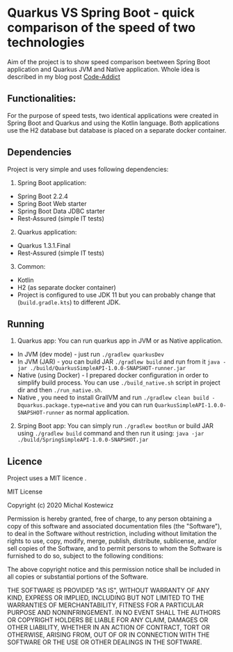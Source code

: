# Quarkus VS Spring Boot - quick comparison of the speed of two technologies 

Aim of the project is to show speed comparison beetween Spring Boot application and Quarkus JVM and Native application. Whole idea is described in my blog 
post [Code-Addict](hhttp://code-addict.pl/quarkus-vs-spring/)

## Functionalities:
For the purpose of speed tests, two identical applications were created in Spring Boot and Quarkus and using the Kotlin language.
Both applications use the H2 database but database is placed on a separate docker container.

## Dependencies
Project is very simple and uses following dependencies:
1. Spring Boot application:
 - Spring Boot 2.2.4
 - Spring Boot Web starter
 - Spring Boot Data JDBC starter
 - Rest-Assured (simple IT tests)
2. Quarkus application:
 - Quarkus 1.3.1.Final
 - Rest-Assured (simple IT tests)
3. Common:
 - Kotlin
 - H2 (as separate docker container)
 - Project is configured to use JDK 11 but you can probably change that (`build.gradle.kts`) to different JDK.

## Running
1. Quarkus app:
You can run quarkus app in JVM or as Native application.
- In JVM (dev mode) - just run `./gradlew quarkusDev`
- In JVM (JAR) - you can build JAR `./gradlew build` and run from it `java -jar ./build/QuarkusSimpleAPI-1.0.0-SNAPSHOT-runner.jar`
- Native (using Docker) - I prepared docker configuration in order to simplify build process. You can use `./build_native.sh` script in project dir and then `./run_native.sh`.
- Native , you need to install GrallVM and run `./gradlew clean build -Dquarkus.package.type=native` and you can run `QuarkusSimpleAPI-1.0.0-SNAPSHOT-runner` as normal application.
2. Srping Boot app:
You can simply run `./gradlew bootRun` or build JAR using `./gradlew build` command and then run it using: `java -jar ./build/SpringSimpleAPI-1.0.0-SNAPSHOT.jar`

## Licence

Project uses a MIT licence .

MIT License

Copyright (c) 2020 Michal Kostewicz

Permission is hereby granted, free of charge, to any person obtaining a copy
of this software and associated documentation files (the "Software"), to deal
in the Software without restriction, including without limitation the rights
to use, copy, modify, merge, publish, distribute, sublicense, and/or sell
copies of the Software, and to permit persons to whom the Software is
furnished to do so, subject to the following conditions:

The above copyright notice and this permission notice shall be included in all
copies or substantial portions of the Software.

THE SOFTWARE IS PROVIDED "AS IS", WITHOUT WARRANTY OF ANY KIND, EXPRESS OR
IMPLIED, INCLUDING BUT NOT LIMITED TO THE WARRANTIES OF MERCHANTABILITY,
FITNESS FOR A PARTICULAR PURPOSE AND NONINFRINGEMENT. IN NO EVENT SHALL THE
AUTHORS OR COPYRIGHT HOLDERS BE LIABLE FOR ANY CLAIM, DAMAGES OR OTHER
LIABILITY, WHETHER IN AN ACTION OF CONTRACT, TORT OR OTHERWISE, ARISING FROM,
OUT OF OR IN CONNECTION WITH THE SOFTWARE OR THE USE OR OTHER DEALINGS IN THE
SOFTWARE.
